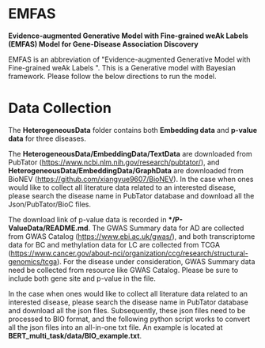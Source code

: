 # EMFAS
**Evidence-augmented Generative Model with Fine-grained weAk Labels (EMFAS) Model for Gene-Disease Association Discovery**

EMFAS is an abbreviation of "Evidence-augmented Generative Model with Fine-grained weAk Labels ". This is a Generative model with Bayesian framework. Please follow the below directions to run the model.

# Data Collection
The **HeterogeneousData** folder contains both **Embedding data** and **p-value data** for three diseases. 

The **HeterogeneousData/EmbeddingData/TextData** are downloaded from PubTator (https://www.ncbi.nlm.nih.gov/research/pubtator/), and **HeterogeneousData/EmbeddingData/GraphData** are downloaded from BioNEV (https://github.com/xiangyue9607/BioNEV). 
In the case when ones would like to collect all literature data related to an interested disease, please search the disease name in PubTator database and download all the Json/PubTator/BioC files.

The download link of p-value data is recorded in **\*/P-ValueData/README.md**. The GWAS Summary data for AD are collected from GWAS Catalog (https://www.ebi.ac.uk/gwas/), and both transcriptome data for BC and methylation data for LC are collected from TCGA (https://www.cancer.gov/about-nci/organization/ccg/research/structural-genomics/tcga). For the disease under consideration, GWAS Summary data need be collected from resource like GWAS Catalog. Please be sure to include both gene site and p-value in the file.

In the case when ones would like to collect all literature data related to an interested disease, please search the disease name in PubTator database and download all the json files. Subsequently, these json files need to be processed to BIO format, and the following python script works to convert all the json files into an all-in-one txt file. An example is located at **BERT_multi_task/data/BIO_example.txt**.

